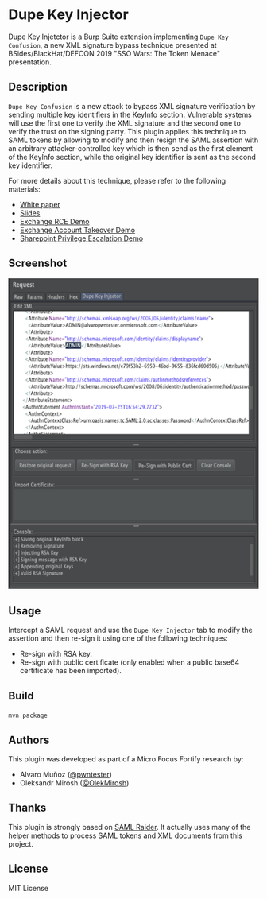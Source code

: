 # Dupe Key Injector

Dupe Key Injetctor is a Burp Suite extension implementing `Dupe Key Confusion`, a new XML signature bypass technique presented at BSides/BlackHat/DEFCON 2019 "SSO Wars: The Token Menace" presentation. 

## Description
`Dupe Key Confusion` is a new attack to bypass XML signature verification by sending multiple key identifiers in the KeyInfo section. Vulnerable systems will use the first one to verify the XML signature and the second one to verify the trust on the signing party. This plugin applies this technique to SAML tokens by allowing to modify and then resign the SAML assertion with an arbitrary attacker-controlled key which is then send as the first element of the KeyInfo section, while the original key identifier is sent as the second key identifier.

For more details about this technique, please refer to the following materials:
- [White paper](https://github.com/pwntester/DupeKeyInjector/blob/master/resources/whitepaper.pdf)
- [Slides](https://github.com/pwntester/DupeKeyInjector/blob/master/resources/slides.pdf)
- [Exchange RCE Demo](https://youtu.be/bUf5CrjtpiQ)
- [Exchange Account Takeover Demo](https://youtu.be/N1eC7MxgyJc)
- [Sharepoint Privilege Escalation Demo](https://youtu.be/JnKpecoyyDA)

## Screenshot
<img src="/resources/screenshot.png" width="600" height="625" />

## Usage
Intercept a SAML request and use the `Dupe Key Injector` tab to modify the assertion and then re-sign it using one of the following techniques:
- Re-sign with RSA key. 
- Re-sign with public certificate (only enabled when a public base64 certificate has been imported). 

## Build
`mvn package`

## Authors
This plugin was developed as part of a Micro Focus Fortify research by:
- Alvaro Muñoz ([@pwntester](https://twitter.com/pwntester/))
- Oleksandr Mirosh ([@OlekMirosh](https://twitter.com/OlekMirosh/))

## Thanks
This plugin is strongly based on [SAML Raider](https://github.com/SAMLRaider/SAMLRaider). It actually uses many of the helper methods to process SAML tokens and XML documents from this project.

## License
MIT License
